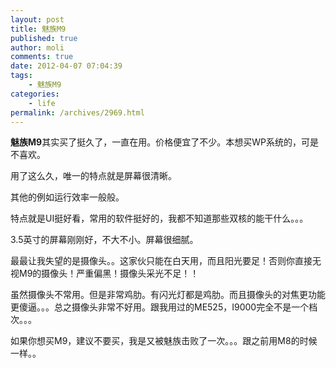 ```yaml
---
layout: post
title: 魅族M9
published: true
author: moli
comments: true
date: 2012-04-07 07:04:39
tags:
    - 魅族M9
categories:
    - life
permalink: /archives/2969.html
---
```

**魅族M9**其实买了挺久了，一直在用。价格便宜了不少。本想买WP系统的，可是不喜欢。

用了这么久，唯一的特点就是屏幕很清晰。

其他的例如运行效率一般般。

特点就是UI挺好看，常用的软件挺好的，我都不知道那些双核的能干什么。。。

3.5英寸的屏幕刚刚好，不大不小。屏幕很细腻。

最最让我失望的是摄像头。。这家伙只能在白天用，而且阳光要足！否则你直接无视M9的摄像头！严重偏黑！摄像头采光不足！！

虽然摄像头不常用。但是非常鸡肋。有闪光灯都是鸡肋。而且摄像头的对焦更功能更傻逼。。。总之摄像头非常不好用。跟我用过的ME525，I9000完全不是一个档次。。。

如果你想买M9，建议不要买，我是又被魅族击败了一次。。。跟之前用M8的时候一样。。